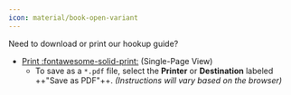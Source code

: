 ```yaml
---
icon: material/book-open-variant
---
```


Need to download or print our hookup guide?

* [Print :fontawesome-solid-print:](single_page.md) (Single-Page View)
    * To save as a `*.pdf` file, select the **Printer** or **Destination** labeled ++"Save as PDF"++. *(Instructions will vary based on the browser)*
<!-- * [Download :fontawesome-regular-file-pdf:](../board_files/hookup_guide.pdf) *(Beta - demonstration only)* -->